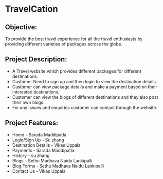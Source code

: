 # TravelCation

## Objective: 
To provide the best travel experience for all the travel enthusiasts by providing different varieties of packages across the globe.

## Project Description:
* A Travel website which provides different packages for different destinations. 
* Customer Need to sign up and then login to view the destination details.
* Customer can view package details and make a payment based on their interested destinations.
* Customer can view the blogs of different destinations and they also post their own blogs.
* For any issues and enquiries customer can contact through the website.

## Project Features:
*	Home - Sarada Maddipatla
*	Login/Sign Up - Su zhang
*	Destination Details - Vikas Uppala
*	Payments - Sarada Maddipatla
*	History - su zhang
*	Blogs - Sethu Madhava Naidu Lankipalli
*	Blog Forms - Sethu Madhava Naidu Lankipalli
*	Contact Us - Vikas Uppala
